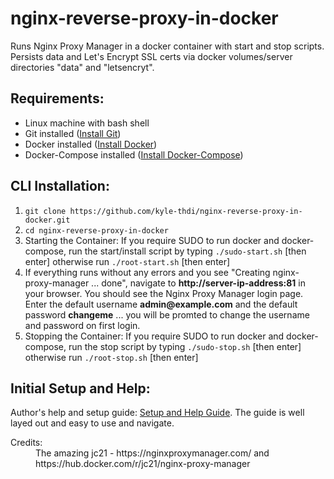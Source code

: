 # nginx-reverse-proxy-in-docker

Runs Nginx Proxy Manager in a docker container with start and stop scripts.  Persists data and Let's Encrypt SSL certs via docker volumes/server directories "data" and "letsencryt".

## Requirements:

* Linux machine with bash shell
* Git installed ([Install Git](https://git-scm.com/book/en/v2/Getting-Started-Installing-Git))
* Docker installed ([Install Docker](https://docs.docker.com/get-docker/))
* Docker-Compose installed ([Install Docker-Compose](https://docs.docker.com/compose/install/))

## CLI Installation:

1. `git clone https://github.com/kyle-thdi/nginx-reverse-proxy-in-docker.git`
2. `cd nginx-reverse-proxy-in-docker`
3. Starting the Container:  If you require SUDO to run docker and docker-compose, run the start/install script by typing `./sudo-start.sh` [then enter] otherwise run `./root-start.sh` [then enter]
4. If everything runs without any errors and you see "Creating nginx-proxy-manager ... done", navigate to **http://server-ip-address:81** in your browser.  You should see the Nginx Proxy Manager login page.  Enter the default username **admin&commat;example.com** and the default password **changeme** ... you will be promted to change the username and password on first login.
5. Stopping the Container:  If you require SUDO to run docker and docker-compose, run the stop script by typing `./sudo-stop.sh` [then enter] otherwise run `./root-stop.sh` [then enter]

## Initial Setup and Help:

Author's help and setup  guide: [Setup and Help Guide](https://nginxproxymanager.com/guide/#project-goal).  The guide is well layed out and easy to use and navigate.

<dl>
  <dt>Credits:</dt>
  <dd>The amazing jc21 - https://nginxproxymanager.com/ and https://hub.docker.com/r/jc21/nginx-proxy-manager</dd>
</dl>
